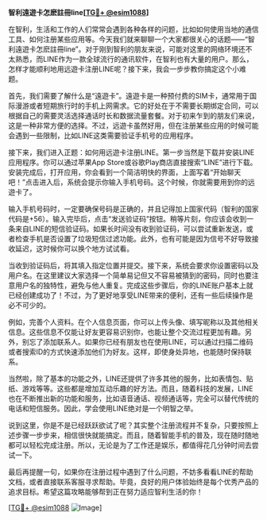 **智利遠遊卡怎麽註冊line[[TG💪+ @esim1088](https://t.me/s/esim1088)]**

在智利，生活和工作的人们常常会遇到各种各样的问题，比如如何使用当地的通信工具、如何注册某些应用等。今天我们就来聊聊一个大家都很关心的话题——“智利遠遊卡怎麽註冊line”。对于刚到智利的朋友来说，可能对这里的网络环境还不太熟悉，而LINE作为一款全球流行的通讯软件，在智利也有大量的用户。那么，怎样才能顺利地用远遊卡注册LINE呢？接下来，我会一步步教你搞定这个小难题。

首先，我们需要了解什么是“遠遊卡”。遠遊卡是一种预付费的SIM卡，通常用于国际漫游或者短期旅行时的手机上网需求。它的好处在于不需要长期绑定合同，可以根据自己的需要灵活选择通话时长和数据流量套餐。对于初来乍到的朋友们来说，这是一种非常方便的选择。不过，远遊卡虽然好用，但在注册某些应用的时候可能会遇到一些限制，比如LINE这类需要验证手机号的应用程序。

接下来，我们进入正题：如何用远遊卡注册LINE。第一步当然是下载并安装LINE应用程序。你可以通过苹果App Store或谷歌Play商店直接搜索“LINE”进行下载。安装完成后，打开应用，你会看到一个简洁明快的界面，上面写着“开始聊天吧！”点击进入后，系统会提示你输入手机号码。这个时候，你就需要用到你的远遊卡了。

输入手机号码时，一定要确保号码是正确的，并且记得加上国家代码（智利的国家代码是+56）。输入完毕后，点击“发送验证码”按钮。稍等片刻，你应该会收到一条来自LINE的短信验证码。如果长时间没有收到验证码，可以尝试重新发送，或者检查手机是否设置了垃圾短信过滤功能。此外，也有可能是因为信号不好导致接收延迟，这时候你可以换个地方试试看。

当收到验证码后，将其填入指定位置并提交。接下来，系统会要求你设置密码以及用户名。在这里建议大家选择一个简单易记但又不容易被猜到的密码，同时也要注意用户名的独特性，避免与他人重复。完成这些步骤后，你的LINE账户基本上就已经创建成功了！不过，为了更好地享受LINE带来的便利，还有一些后续操作是必不可少的。

例如，完善个人资料。在个人信息页面，你可以上传头像、填写昵称以及其他相关信息。这些信息不仅能让好友更容易识别你，也能让整个交流过程更加有趣。另外，别忘了添加联系人。如果你已经有朋友也在使用LINE，可以通过扫描二维码或者搜索ID的方式快速添加他们为好友。这样，即使身处异地，也能随时保持联系。

当然啦，除了基本的功能之外，LINE还提供了许多其他的服务，比如表情包、贴纸、游戏等等。这些都是增加互动乐趣的好方法。而且，随着科技的发展，LINE也在不断推出新的功能和服务，比如语音通话、视频通话等，完全可以替代传统的电话和短信服务。因此，学会使用LINE绝对是一个明智之举。

说到这里，你是不是已经跃跃欲试了呢？其实整个注册流程并不复杂，只要按照上述步骤一步步来，相信很快就能搞定。而且，随着智能手机的普及，现在随时随地都可以轻松完成注册。所以，无论是为了工作还是娱乐，都值得花几分钟时间去尝试一下。

最后再提醒一句，如果你在注册过程中遇到了什么问题，不妨多看看LINE的帮助文档，或者直接联系客服寻求帮助。毕竟，良好的用户体验始终是每个优秀产品的追求目标。希望这篇攻略能够帮到正在努力适应智利生活的你！

[[TG💪+ @esim1088](https://t.me/s/esim1088) ![Image](https://i.postimg.cc/4NQfJmqS/Snipaste-2025-05-13-00-14-12.png)]